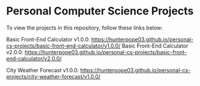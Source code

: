 # Personal Computer Science Projects

To view the projects in this repository, follow these links below: 

Basic Front-End Calculator v1.0.0: https://hunterpope03.github.io/personal-cs-projects/basic-front-end-calculator/v1.0.0/
Basic Front-End Calculator v2.0.0: https://hunterpope03.github.io/personal-cs-projects/basic-front-end-calculator/v2.0.0/

City Weather Forecast v1.0.0: https://hunterpope03.github.io/personal-cs-projects/city-weather-forecast/v1.0.0/
